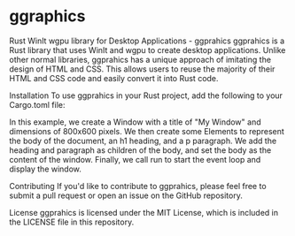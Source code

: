 # ggraphics

Rust WinIt wgpu library for Desktop Applications - ggprahics
ggprahics is a Rust library that uses WinIt and wgpu to create desktop applications. Unlike other normal libraries, ggprahics has a unique approach of imitating the design of HTML and CSS. This allows users to reuse the majority of their HTML and CSS code and easily convert it into Rust code.

Installation
To use ggprahics in your Rust project, add the following to your Cargo.toml file:

In this example, we create a Window with a title of "My Window" and dimensions of 800x600 pixels. We then create some Elements to represent the body of the document, an h1 heading, and a p paragraph. We add the heading and paragraph as children of the body, and set the body as the content of the window. Finally, we call run to start the event loop and display the window.

Contributing
If you'd like to contribute to ggprahics, please feel free to submit a pull request or open an issue on the GitHub repository.

License
ggprahics is licensed under the MIT License, which is included in the LICENSE file in this repository.
